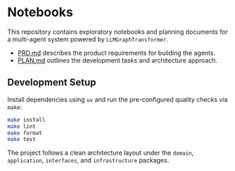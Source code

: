 # Notebooks

This repository contains exploratory notebooks and planning documents for a multi-agent system powered by `LLMGraphTransformer`.

- [PRD.md](PRD.md) describes the product requirements for building the agents.
- [PLAN.md](PLAN.md) outlines the development tasks and architecture approach.

## Development Setup

Install dependencies using `uv` and run the pre-configured quality checks via `make`:

```bash
make install
make lint
make format
make test
```

The project follows a clean architecture layout under the `domain`, `application`, `interfaces`, and `infrastructure` packages.
